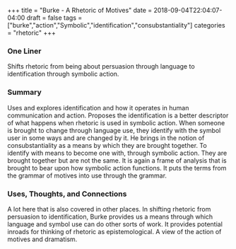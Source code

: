 +++
title = "Burke - A Rhetoric of Motives"
date = 2018-09-04T22:04:07-04:00
draft = false
tags = ["burke","action","Symbolic","identification","consubstantiality"]
categories = "rhetoric"
+++
### One Liner
Shifts rhetoric from being about persuasion through language to identification through symbolic action.

### Summary
Uses and explores identification and how it operates in human communication and action. Proposes the identification is a better descriptor of what happens when rhetoric is used in symbolic action. When someone is brought to change through language use, they identify with the symbol user in some ways and are changed by it. He brings in the notion of consubstantiality as a means by which they are brought together. To identify with means to become one with, through symbolic action. They are brought together but are not the same. It is again a frame of analysis that is brought to bear upon how symbolic action functions. It puts the terms from the grammar of motives into use through the grammar.

### Uses, Thoughts, and Connections
A lot here that is also covered in other places. In shifting rhetoric from persuasion to identification, Burke provides us a means through which language and symbol use can do other sorts of work. It provides potential inroads for thinking of rhetoric as epistemological. A view of the action of motives and dramatism.
